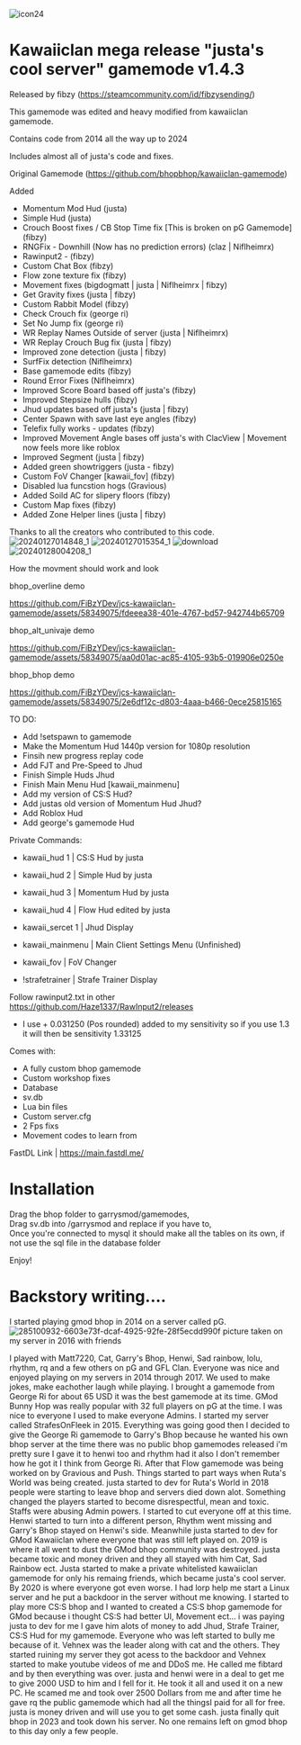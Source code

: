 ![icon24](https://github.com/FiBzYDev/jcs-kawaiiclan-gamemode/assets/58349075/9adb96b4-0485-408e-b52e-8ec65a2391ac) 

# Kawaiiclan mega release "justa's cool server" gamemode v1.4.3

Released by fibzy (https://steamcommunity.com/id/fibzysending/)

This gamemode was edited and heavy modified from kawaiiclan gamemode.

Contains code from 2014 all the way up to 2024

Includes almost all of justa's code and fixes.

Original Gamemode (https://github.com/bhopbhop/kawaiiclan-gamemode)

Added
- Momentum Mod Hud (justa)
- Simple Hud (justa)
- Crouch Boost fixes / CB Stop Time fix [This is broken on pG Gamemode] (fibzy)
- RNGFix - Downhill (Now has no prediction errors) (claz | Niflheimrx)
- Rawinput2 - (fibzy)
- Custom Chat Box (fibzy)
- Flow zone texture fix (fibzy)
- Movement fixes (bigdogmatt | justa | Niflheimrx | fibzy)
- Get Gravity fixes (justa | fibzy)
- Custom Rabbit Model (fibzy)
- Check Crouch fix (george ri)
- Set No Jump fix (george ri)
- WR Replay Names Outside of server (justa | Niflheimrx)
- WR Replay Crouch Bug fix (justa | fibzy)
- Improved zone detection (justa | fibzy)
- SurfFix detection (Niflheimrx)
- Base gamemode edits (fibzy)
- Round Error Fixes (Niflheimrx)
- Improved Score Board based off justa's (fibzy)
- Improved Stepsize hulls (fibzy)
- Jhud updates based off justa's (justa | fibzy)
- Center Spawn with save last eye angles (fibzy)
- Telefix fully works - updates (fibzy)
- Improved Movement Angle bases off justa's with ClacView | Movement now feels more like roblox
- Improved Segment  (justa | fibzy)
- Added green showtriggers (justa - fibzy)
- Custom FoV Changer [kawaii_fov] (fibzy)
- Disabled lua funcstion hogs (Gravious)
- Added Soild AC for slipery floors (fibzy)
- Custom Map fixes (fibzy)
- Added Zone Helper lines (justa | fibzy)

Thanks to all the creators who contributed to this code.
![20240127014848_1](https://github.com/FiBzYDev/jcs-kawaiiclan-gamemode/assets/58349075/39cff560-394a-41f3-ad83-53345794b87b)
![20240127015354_1](https://github.com/FiBzYDev/jcs-kawaiiclan-gamemode/assets/58349075/0eb67f28-c9ac-421b-b345-f96b056f12d9)
![download](https://github.com/FiBzYDev/jcs-kawaiiclan-gamemode/assets/58349075/e150a6c6-6f89-4a96-b910-4d0cfd9221db)
![20240128004208_1](https://github.com/FiBzYDev/jcs-kawaiiclan-gamemode/assets/58349075/9c3da4fe-7059-401e-b8ff-f519858bdf69)

How the movment should work and look

bhop_overline demo

https://github.com/FiBzYDev/jcs-kawaiiclan-gamemode/assets/58349075/fdeeea38-401e-4767-bd57-942744b65709

bhop_alt_univaje demo


https://github.com/FiBzYDev/jcs-kawaiiclan-gamemode/assets/58349075/aa0d01ac-ac85-4105-93b5-019906e0250e

bhop_bhop demo


https://github.com/FiBzYDev/jcs-kawaiiclan-gamemode/assets/58349075/2e6df12c-d803-4aaa-b466-0ece25815165






TO DO:

- Add !setspawn to gamemode
- Make the Momentum Hud 1440p version for 1080p resolution
- Finsih new progress replay code
- Add FJT and Pre-Speed to Jhud
- Finish Simple Huds Jhud
- Finish Main Menu Hud [kawaii_mainmenu]
- Add my version of CS:S Hud?
- Add justas old version of Momentum Hud Jhud?
- Add Roblox Hud
- Add george's gamemode Hud
  
Private Commands:

- kawaii_hud 1 | CS:S Hud by justa
- kawaii_hud 2 | Simple Hud by justa
- kawaii_hud 3 | Momentum Hud by justa
- kawaii_hud 4 | Flow Hud edited by justa

- kawaii_sercet 1 | Jhud Display
- kawaii_mainmenu | Main Client Settings Menu (Unfinished)
- kawaii_fov | FoV Changer
- !strafetrainer | Strafe Trainer Display

Follow rawinput2.txt in other https://github.com/Haze1337/RawInput2/releases
- I use + 0.031250 (Pos rounded) added to my sensitivity so if you use 1.3 it will then be sensitivity 1.33125

Comes with:

  - A fully custom bhop gamemode
  - Custom workshop fixes
  - Database
  - sv.db
  - Lua bin files
  - Custom server.cfg
  - 2 Fps fixs
  - Movement codes to learn from
    
FastDL Link | https://main.fastdl.me/

# Installation

Drag the bhop folder to garrysmod/gamemodes,  
  Drag sv.db into /garrysmod and replace if you have to,  
  Once you're connected to mysql it should make all the tables on its own, if not use the sql file in the database folder


Enjoy!

# Backstory writing....

I started playing gmod bhop in 2014 on a server called pG.
![285100932-6603e73f-dcaf-4925-92fe-28f5ecdd990f](https://github.com/FiBzYDev/jcs-kawaiiclan-gamemode/assets/58349075/621b07af-89dc-40ec-ba09-3fb4245ff9c9)
picture taken on my server in 2016 with friends

I played with Matt7220, Cat, Garry's Bhop, Henwi, Sad rainbow, lolu, rhythm, rq and a few others on pG and GFL Clan. Everyone was nice and enjoyed playing on my servers in 2014 through 2017. We used to make jokes, make eachother laugh while playing. I brought a gamemode from George Ri for about 65 USD it was the best gamemode at its time. GMod Bunny Hop was really popular with 32 full players on pG at the time. I was nice to everyone I used to make everyone Admins. I started my server called StrafesOnFleek in 2015. Everything was going good then I decided to give the George Ri gamemode to Garry's Bhop because he wanted his own bhop server at the time there was no public bhop gamemodes released i'm pretty sure I gave it to henwi too and rhythm had it also I don't remember how he got it I think from George Ri. After that Flow gamemode was being worked on by Gravious and Push. Things started to part ways when Ruta's World was being created. justa started to dev for Ruta's World in 2018 people were starting to leave bhop and servers died down alot. Something changed the players started to become disrespectful, mean and toxic. Staffs were abusing Admin powers. I started to cut everyone off at this time. Henwi started to turn into a different person, Rhythm went missing and Garry's Bhop stayed on Henwi's side. Meanwhile justa started to dev for GMod Kawaiiclan where everyone that was still left played on. 2019 is where it all went to dust the GMod bhop community was destroyed. justa became toxic and money driven and they all stayed with him Cat, Sad Rainbow ect. Justa started to make a private whitelisted kawaiiclan gamemode for only his remaing friends, which became justa's cool server. By 2020 is where everyone got even worse. I had lorp help me start a Linux server and he put a backdoor in the server without me knowing. I started to play more CS:S bhop and I wanted to created a CS:S bhop gamemode for GMod because i thought CS:S had better UI, Movement ect... i was paying justa to dev for me I gave him alots of money to add Jhud, Strafe Trainer, CS:S Hud for my gamemode. Everyone who was left started to bully me because of it. Vehnex was the leader along with cat and the others. They started ruining my server they got acess to the backdoor and Vehnex started to make youtube videos of me and DDoS me. He called me fibtard and by then everything was over. justa and henwi were in a deal to get me to give 2000 USD to him and I fell for it. He took it all and used it on a new PC. He scamed me and took over 2500 Dollars from me and after time he gave rq the public gamemode which had all the thingsI paid for all for free. justa is money driven and will use you to get some cash. justa finally quit bhop in 2023 and took down his server. No one remains left on gmod bhop to this day only a few people.


